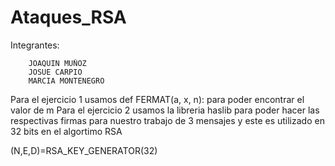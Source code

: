 # Ataques_RSA
Integrantes: 


		JOAQUIN MUÑOZ
		JOSUE CARPIO
		MARCIA MONTENEGRO
    
    
   Para el ejercicio 1 usamos def FERMAT(a, x, n): para poder encontrar el valor de m
   Para el ejercicio 2 usamos la libreria haslib para poder hacer las respectivas firmas para nuestro trabajo de 3 mensajes y este es utilizado en 32 bits en el algortimo RSA 
   
   (N,E,D)=RSA_KEY_GENERATOR(32)
